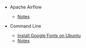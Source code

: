 - Apache Airflow

  - [Notes](airflow/notes.md)

- Command Line

  - [Install Google Fonts on Ubuntu](command-line/install_google_fonts_on_ubuntu.md)
  - [Notes](command-line/notes.md)
